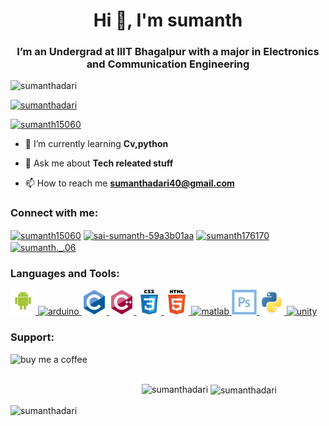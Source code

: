<h1 align="center">Hi 👋, I'm sumanth</h1>
<h3 align="center">I’m an Undergrad at IIIT Bhagalpur with a major in Electronics and Communication Engineering</h3>

<p align="left"> <img src="https://komarev.com/ghpvc/?username=sumanthadari&label=Profile%20views&color=0e75b6&style=flat" alt="sumanthadari" /> </p>

<p align="left"> <a href="https://github.com/ryo-ma/github-profile-trophy"><img src="https://github-profile-trophy.vercel.app/?username=sumanthadari" alt="sumanthadari" /></a> </p>

<p align="left"> <a href="https://twitter.com/sumanth15060" target="blank"><img src="https://img.shields.io/twitter/follow/sumanth15060?logo=twitter&style=for-the-badge" alt="sumanth15060" /></a> </p>

- 🌱 I’m currently learning **Cv,python**

- 💬 Ask me about **Tech releated stuff**

- 📫 How to reach me **sumanthadari40@gmail.com**

<h3 align="left">Connect with me:</h3>
<p align="left">
<a href="https://twitter.com/sumanth15060" target="blank"><img align="center" src="https://raw.githubusercontent.com/rahuldkjain/github-profile-readme-generator/master/src/images/icons/Social/twitter.svg" alt="sumanth15060" height="30" width="40" /></a>
<a href="https://linkedin.com/in/sai-sumanth-59a3b01aa" target="blank"><img align="center" src="https://raw.githubusercontent.com/rahuldkjain/github-profile-readme-generator/master/src/images/icons/Social/linked-in-alt.svg" alt="sai-sumanth-59a3b01aa" height="30" width="40" /></a>
<a href="https://fb.com/sumanth176170" target="blank"><img align="center" src="https://raw.githubusercontent.com/rahuldkjain/github-profile-readme-generator/master/src/images/icons/Social/facebook.svg" alt="sumanth176170" height="30" width="40" /></a>
<a href="https://instagram.com/sumanth._.06" target="blank"><img align="center" src="https://raw.githubusercontent.com/rahuldkjain/github-profile-readme-generator/master/src/images/icons/Social/instagram.svg" alt="sumanth._.06" height="30" width="40" /></a>
</p>

<h3 align="left">Languages and Tools:</h3>
<p align="left"> <a href="https://developer.android.com" target="_blank"> <img src="https://raw.githubusercontent.com/devicons/devicon/master/icons/android/android-original-wordmark.svg" alt="android" width="40" height="40"/> </a> <a href="https://www.arduino.cc/" target="_blank"> <img src="https://cdn.worldvectorlogo.com/logos/arduino-1.svg" alt="arduino" width="40" height="40"/> </a> <a href="https://www.cprogramming.com/" target="_blank"> <img src="https://raw.githubusercontent.com/devicons/devicon/master/icons/c/c-original.svg" alt="c" width="40" height="40"/> </a> <a href="https://www.w3schools.com/cpp/" target="_blank"> <img src="https://raw.githubusercontent.com/devicons/devicon/master/icons/cplusplus/cplusplus-original.svg" alt="cplusplus" width="40" height="40"/> </a> <a href="https://www.w3schools.com/css/" target="_blank"> <img src="https://raw.githubusercontent.com/devicons/devicon/master/icons/css3/css3-original-wordmark.svg" alt="css3" width="40" height="40"/> </a> <a href="https://www.w3.org/html/" target="_blank"> <img src="https://raw.githubusercontent.com/devicons/devicon/master/icons/html5/html5-original-wordmark.svg" alt="html5" width="40" height="40"/> </a> <a href="https://www.mathworks.com/" target="_blank"> <img src="https://upload.wikimedia.org/wikipedia/commons/2/21/Matlab_Logo.png" alt="matlab" width="40" height="40"/> </a> <a href="https://www.photoshop.com/en" target="_blank"> <img src="https://raw.githubusercontent.com/devicons/devicon/master/icons/photoshop/photoshop-line.svg" alt="photoshop" width="40" height="40"/> </a> <a href="https://www.python.org" target="_blank"> <img src="https://raw.githubusercontent.com/devicons/devicon/master/icons/python/python-original.svg" alt="python" width="40" height="40"/> </a> <a href="https://unity.com/" target="_blank"> <img src="https://www.vectorlogo.zone/logos/unity3d/unity3d-icon.svg" alt="unity" width="40" height="40"/> </a> </p>

<h3 align="left">Support:</h3>
<p><a href="https://www.buymeacoffee.com/buy me a coffee"> <img align="left" src="https://cdn.buymeacoffee.com/buttons/v2/default-yellow.png" height="50" width="210" alt="buy me a coffee" /></a></p><br><br>

<p><img align="left" src="https://github-readme-stats.vercel.app/api/top-langs?username=sumanthadari&show_icons=true&locale=en&layout=compact" alt="sumanthadari" /></p>

<p>&nbsp;<img align="center" src="https://github-readme-stats.vercel.app/api?username=sumanthadari&show_icons=true&locale=en" alt="sumanthadari" /></p>

<p><img align="center" src="https://github-readme-streak-stats.herokuapp.com/?user=sumanthadari&" alt="sumanthadari" /></p>
